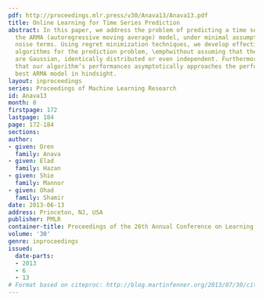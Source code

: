 ```yaml
---
pdf: http://proceedings.mlr.press/v30/Anava13/Anava13.pdf
title: Online Learning for Time Series Prediction
abstract: In this paper, we address the problem of predicting a time series using
  the ARMA (autoregressive moving average) model, under minimal assumptions on the
  noise terms. Using regret minimization techniques, we develop effective online learning
  algorithms for the prediction problem, \emphwithout assuming that the noise terms
  are Gaussian, identically distributed or even independent. Furthermore, we show
  that our algorithm’s performances asymptotically approaches the performance of the
  best ARMA model in hindsight.
layout: inproceedings
series: Proceedings of Machine Learning Research
id: Anava13
month: 0
firstpage: 172
lastpage: 184
page: 172-184
sections: 
author:
- given: Oren
  family: Anava
- given: Elad
  family: Hazan
- given: Shie
  family: Mannor
- given: Ohad
  family: Shamir
date: 2013-06-13
address: Princeton, NJ, USA
publisher: PMLR
container-title: Proceedings of the 26th Annual Conference on Learning Theory
volume: '30'
genre: inproceedings
issued:
  date-parts:
  - 2013
  - 6
  - 13
# Format based on citeproc: http://blog.martinfenner.org/2013/07/30/citeproc-yaml-for-bibliographies/
---
```

